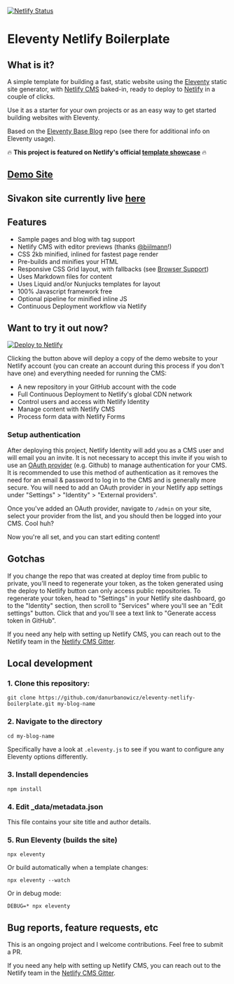 [![Netlify Status](https://api.netlify.com/api/v1/badges/bbf28a84-4bdb-407b-a2fa-32628d27fa3d/deploy-status)](https://app.netlify.com/sites/eleventy-netlify-boilerplate/deploys)

# Eleventy Netlify Boilerplate

## What is it?

A simple template for building a fast, static website using the [Eleventy](https://www.11ty.io/) static site generator, with [Netlify CMS](https://www.netlifycms.org/) baked-in, ready to deploy to [Netlify](https://www.netlify.com) in a couple of clicks.

Use it as a starter for your own projects or as an easy way to get started building websites with Eleventy.

Based on the [Eleventy Base Blog](https://github.com/11ty/eleventy-base-blog) repo (see there for additional info on Eleventy usage).

🔥 **This project is featured on Netlify's official [template showcase](https://templates.netlify.com/template/eleventy-netlify-boilerplate/)** 🔥

## [Demo Site](https://eleventy-netlify-boilerplate.netlify.com/)

## Sivakon site currently live [here](https://affectionate-haibt-e1a2ec.netlify.com/)

## Features

* Sample pages and blog with tag support
* Netlify CMS with editor previews (thanks [@biilmann](https://github.com/biilmann)!)
* CSS 2kb minified, inlined for fastest page render
* Pre-builds and minifies your HTML
* Responsive CSS Grid layout, with fallbacks (see [Browser Support](#browser-support))
* Uses Markdown files for content
* Uses Liquid and/or Nunjucks templates for layout
* 100% Javascript framework free
* Optional pipeline for minified inline JS
* Continuous Deployment workflow via Netlify

## Want to try it out now?

[![Deploy to Netlify](https://www.netlify.com/img/deploy/button.svg)](https://app.netlify.com/start/deploy?repository=https://github.com/danurbanowicz/eleventy-netlify-boilerplate&stack=cms)

Clicking the button above will deploy a copy of the demo website to your Netlify
account (you can create an account during this process if you don't have one)
and everything needed for running the CMS:

* A new repository in your GitHub account with the code
* Full Continuous Deployment to Netlify's global CDN network
* Control users and access with Netlify Identity
* Manage content with Netlify CMS
* Process form data with Netlify Forms

### Setup authentication

After deploying this project, Netlify Identity will add you as a CMS user and
will email you an invite. It is not necessary to accept this invite if you wish
to use an
[OAuth provider](https://www.netlify.com/docs/identity/#external-provider-login)
(e.g. Github) to manage authentication for your CMS.
It is recommended to use this method of authentication as it removes the need
for an email & password to log in to the CMS and is generally more secure. You
will need to add an OAuth provider in your Netlify app settings under
"Settings" > "Identity" > "External providers".

Once you've added an OAuth provider, navigate to `/admin` on your site, select your provider from the
list, and you should then be logged into your CMS. Cool huh?

Now you're all set, and you can start editing content!

## Gotchas

If you change the repo that was created at deploy time from public to private, you'll need to regenerate your token,
as the token generated using the deploy to Netlify button can only access public repositories. To
regenerate your token, head to "Settings" in your Netlify site dashboard, go to the "Identity"
section, then scroll to "Services" where you'll see an "Edit settings" button. Click that and you'll
see a text link to "Generate access token in GitHub".

If you need any help with setting up Netlify CMS, you can reach out to the Netlify team in the [Netlify CMS Gitter](https://gitter.im/netlify/netlifycms).

## Local development

### 1. Clone this repository:

```
git clone https://github.com/danurbanowicz/eleventy-netlify-boilerplate.git my-blog-name
```


### 2. Navigate to the directory

```
cd my-blog-name
```

Specifically have a look at `.eleventy.js` to see if you want to configure any Eleventy options differently.

### 3. Install dependencies

```
npm install
```

### 4. Edit _data/metadata.json

This file contains your site title and author details.

### 5. Run Eleventy (builds the site)

```
npx eleventy
```

Or build automatically when a template changes:
```
npx eleventy --watch
```

Or in debug mode:
```
DEBUG=* npx eleventy
```

## Bug reports, feature requests, etc

This is an ongoing project and I welcome contributions. Feel free to submit a PR.

If you need any help with setting up Netlify CMS, you can reach out to the Netlify team in the [Netlify CMS Gitter](https://gitter.im/netlify/netlifycms).
